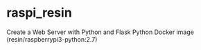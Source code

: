 # raspi_resin

Create a Web Server with Python and Flask
Python Docker image (resin/raspberrypi3-python:2.7)
